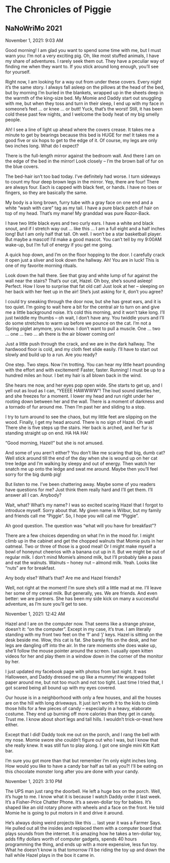 # The Chronicles of Piggie
## NaNoWriMo 2021


November 1, 2021: 9:03 AM

Good morning! I am glad you want to spend some time with me, but I must warn you: I’m not a very exciting pig. Oh, like most stuffed animals, I have my share of adventures. I rarely seek them out. They have a peculiar way of finding me when they want to. If you stick around long enough, you’ll see for yourself.

Right now, I am looking for a way out from under these covers. Every night it’s the same story. I always fall asleep on the pillows at the head of the bed, but by morning I’m buried in the blankets, wrapped up in the sheets deep in the warmth of the king-size bed. My Momie and Daddy start out snuggling with me, but when they toss and turn in their sleep, I end up with my face in someone’s feet … or knee … or butt! Yuck, that’s the worst! Still, it has been cold these past few nights, and I welcome the body heat of my big smelly people.

Ah! I see a line of light up ahead where the covers crease. It takes me a minute to get by bearings because this bed is HUGE for me! It takes me a good five or six hops to get to the edge of it. Of course, my legs are only two inches long. What do I expect?

There is the full-length mirror against the bedroom wall. And there I am on the edge of the bed in the mirror! Look closely – I’m the brown ball of fur on the blue covers.

The bed-hair isn’t too bad today. I’ve definitely had worse. I turn sideways to count my four deep brown legs in the mirror. Yep, there are four! There are always four. Each is capped with black feet, or hands. I have no toes or fingers, so they are basically the same.

My body is a long brown, furry tube with a gray face on one end and a white “wash with care” tag as my tail. I have a pure black patch of hair on top of my head. That’s my mane! My granddad was pure Razor-Back.

I have two little black eyes and two curly ears. I have a white and black snout, and if I stretch way out … like this … I am a full eight and a half inches long! But I am only half that tall. Oh well. I won’t be a star basketball player. But maybe a mascot! I’d make a good mascot. You can’t tell by my 9:00AM wake-up, but I’m full of energy if you get me going.

A quick hop down, and I’m on the floor hopping to the door. I carefully crack it open just a sliver and look down the hallway. Ah! You are in luck! This is one of my favorite morning rituals.

Look down the hall there. See that gray and white lump of fur against the wall near the stairs? That’s our cat, Hazel. Oh boy, she’s sound asleep! Perfect. How I love to surprise that fat old cat! Just look at her – sleeping on her back with her feet up in the air! She’s just asking for it, don’t you agree?

I could try sneaking through the door now, but she has great ears, and it is too quiet. I’m going to wait here a bit for the central air to turn on and give me a little background noise. It’s cold this morning, and it won’t take long. I’ll just twiddle my thumbs – oh wait, I don’t have any. You twiddle yours and I’ll do some stretches to warm up before we pounce on the cat. I’m not a Spring piglet anymore, you know. I don’t want to pull a muscle. One … two … one … two … ah there is the air blower coming on!

Just a little push through the crack, and we are in the dark hallway. The hardwood floor is cold, and my cloth feet slide easily. I’ll have to start out slowly and build up to a run. Are you ready?

One step. Two steps. Now I’m trotting. You can hear my little heart pounding with the effort and with excitement! Faster, faster. Running! I must be up to a hundred miles an hour. I bet my hair is all blown back in the wind.

She hears me now, and her eyes pop open wide. She starts to get up, and I yell out as loud as I can, “YEEEE HAWWWW”! The loud sound startles her, and she freezes for a moment. I lower my head and run right under her rooting down between her and the wall. There is a moment of darkness and a tornado of fur around me. Then I’m past her and sliding to a stop.

I try to turn around to see the chaos, but my little feet are slipping on the wood. Finally, I get my head around. There is no sign of Hazel. Oh wait! There she is five steps up the stairs. Her back is arched, and her fur is standing straight up on end. HA HA HA!

“Good morning, Hazel!” but she is not amused.

And some of you aren’t either? You don’t like me scaring that big, dumb cat? Well stick around till the end of the day when she is wound up on her cat tree ledge and I’m walking by sleepy and out of energy. Then watch her snatch me up onto the ledge and swat me around. Maybe then you’ll feel sorry for the big dumb pig!

But listen to me. I’ve been chattering away. Maybe some of you readers have questions for me? Just think them really hard and I’ll get them. I’ll answer all I can. Anybody?

Wait, what? What’s my name? I was so excited scaring Hazel that I forgot to introduce myself. Sorry about that. My given name is Wilbur, but my family and friends call me “Piggie”. So, I hope you will call me “Piggie”.

Ah good question. The question was “what will you have for breakfast”?

There are a few choices depending on what I’m in the mood for. I might climb up in the cabinet and get the chopped walnuts that Momie puts in her oatmeal. Two or three of those is a good meal! Or I might make myself a bowl of honeynut cheerios with a banana cut up in it. But we might be out of regular milk. I don’t mind Momie’s almond milk, but I’ll probably take a pass and eat the walnuts. Walnuts – honey nut – almond milk. Yeah. Looks like “nuts” are for breakfast.

Any body else? What’s that? Are me and Hazel friends?

Well, not right at the moment! I’m sure she’s still a little mad at me. I’ll leave her some of my cereal milk. But generally, yes. We are friends. And even better: we are partners. She has been my side kick on many a successful adventure, as I’m sure you’ll get to see.

November 1, 2021: 12:42 AM

Hazel and I are on the computer now. That seems like a strange phrase, doesn’t it: “on the computer”. Except in my case, it’s true. I am literally standing with my front two feet on the ‘f’ and ‘j’ keys. Hazel is sitting on the desk beside me. Wow, this cat is fat. She barely fits on the desk, and her legs are dangling off into the air. In the rare moments she does wake up, she’ll follow the mouse pointer around the screen. I usually open kitten videos for her and play them in a window down in the corner of the monitor by her.

I just updated my facebook page with photos from last night. It was Halloween, and Daddy dressed me up like a mummy! He wrapped toilet paper around me, but not too much and not too tight. Last time I tried that, I got scared being all bound up with my eyes covered.

Our house is in a neighborhood with only a few houses, and all the houses are on the hill with long driveways. It just isn’t worth it to the kids to climb those hills for a few pieces of candy – especially in a heavy, elaborate costume. They end up burning off more calories than they get in candy. Trust me. I know about short legs and tall hills. I wouldn’t trick-or-treat here either.

Except that I did! Daddy took me out on the porch, and I rang the bell with my nose. Momie swore she couldn’t figure out who I was, but I know that she really knew. It was still fun to play along. I got one single mini Kitt Katt bar.

I’m sure you got more than that but remember I’m only eight inches long. How would you like to have a candy bar half as tall as you?! I’ll be eating on this chocolate monster long after you are done with your candy.

November 1, 2021: 3:10 PM

The UPS man just rang the doorbell. He left a huge box on the porch. Well, it’s huge to me. I know what it is because I watch Daddy order it last week. It’s a Fisher-Price Chatter Phone. It’s a seven-dollar toy for babies. It’s shaped like an old rotary phone with wheels and a face on the front. He told Momie he is going to put motors in it and drive it around. 

He’s always doing weird projects like this … last year it was a Farmer Says. He pulled out all the insides and replaced them with a computer board that plays sounds from the internet. It is amazing how he takes a ten-dollar toy, adds fifty dollars worth of computer gadgets, spends 40 hours programming the thing, and ends up with a more expensive, less fun toy.
What he doesn’t know is that tomorrow I’ll be riding the toy up and down the hall while Hazel plays in the box it came in.
